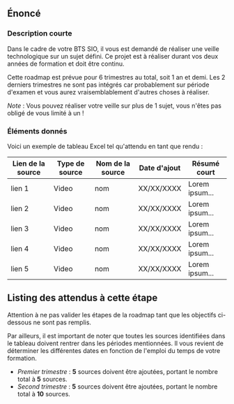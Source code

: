 ## Énoncé

### Description courte

Dans le cadre de votre BTS SIO, il vous est demandé de réaliser une veille technologique sur un sujet défini. Ce projet est à réaliser durant vos deux années de formation et doit être continu.

Cette roadmap est prévue pour 6 trimestres au total, soit 1 an et demi. Les 2 derniers trimestres ne sont pas intégrés car probablement sur période d'examen et vous aurez vraisemblablement d'autres choses à réaliser.

_Note_ : Vous pouvez réaliser votre veille sur plus de 1 sujet, vous n'êtes pas obligé de vous limité à un !

### Éléments donnés

Voici un exemple de tableau Excel tel qu'attendu en tant que rendu :

| Lien de la source | Type de source | Nom de la source | Date d'ajout | Résumé court |
| --- | --- | --- | --- | --- |
| lien 1 | Video | nom | XX/XX/XXXX | Lorem ipsum... |
| lien 2 | Video | nom | XX/XX/XXXX | Lorem ipsum... |
| lien 3 | Video | nom | XX/XX/XXXX | Lorem ipsum... |
| lien 4 | Video | nom | XX/XX/XXXX | Lorem ipsum... |
| lien 5 | Video | nom | XX/XX/XXXX | Lorem ipsum... |

## Listing des attendus à cette étape

Attention à ne pas valider les étapes de la roadmap tant que les objectifs ci-dessous ne sont pas remplis.

Par ailleurs, il est important de noter que toutes les sources identifiées dans le tableau doivent rentrer dans les périodes mentionnées. Il vous revient de déterminer les différentes dates en fonction de l'emploi du temps de votre formation.

- _Premier trimestre_ : __5__ sources doivent être ajoutées, portant le nombre total à __5__ sources.
- _Second trimestre_ : __5__ sources doivent être ajoutées, portant le nombre total à __10__ sources.
